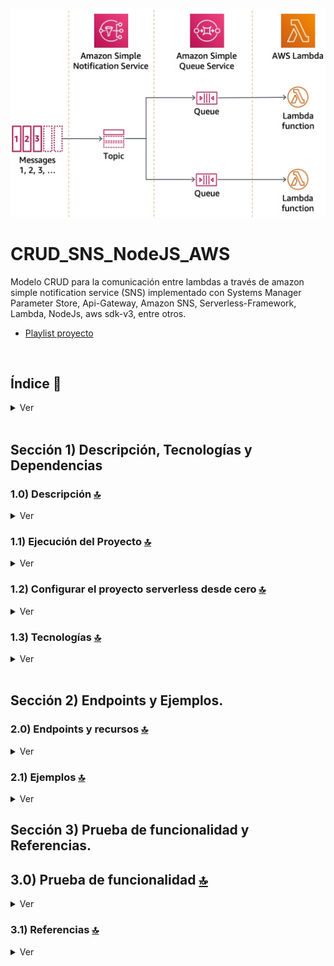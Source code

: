 ![Index app](./doc/assets/sns-example.png)
# CRUD_SNS_NodeJS_AWS
Modelo CRUD para la comunicación entre lambdas a través de amazon simple notification service (SNS) implementado con Systems Manager Parameter Store, Api-Gateway, Amazon SNS, Serverless-Framework, Lambda, NodeJs, aws sdk-v3, entre otros.

* [Playlist proyecto](https://www.youtube.com/watch?v=sGK_4FQBdP8&list=PLCl11UFjHurCkJNddrHBJ_TUfMlrHuWyb)


<br>

## Índice 📜

<details>
 <summary> Ver </summary>
 
 <br>
 
### Sección 1) Descripción, Tecnologías y Referencias

 - [1.0) Descripción del Proyecto.](#10-descripción-)
 - [1.1) Ejecución del Proyecto.](#11-ejecución-del-proyecto-)
 - [1.2) Configurar el proyecto serverless desde cero](#12-configurar-el-proyecto-serverless-desde-cero-)
 - [1.3) Tecnologías.](#13-tecnologías-)

### Sección 2) Endpoints y Ejemplos 
 
 - [2.0) EndPoints y recursos.](#20-endpoints-y-recursos-)
 - [2.1) Ejemplos](#21-ejemplos-)

### Sección 3) Prueba de funcionalidad y Referencias
 
 - [3.0) Prueba de funcionalidad.](#30-prueba-de-funcionalidad-)
 - [3.1) Referencias.](#31-referencias-)

<br>

</details>


<br>

## Sección 1) Descripción, Tecnologías y Dependencias 


### 1.0) Descripción [🔝](#índice-) 

<details>
  <summary>Ver</summary>
 
 <br>

### 1.0.0) Descripción General

Este proyecto implementa un sistema CRUD completo para Amazon Simple Notification Service (SNS) utilizando Node.js y el Serverless Framework. El sistema permite la gestión completa de tópicos SNS, incluyendo su creación, listado, publicación de mensajes y gestión de suscripciones.

Características principales:
- Implementación de arquitectura serverless utilizando AWS Lambda
- Integración con Amazon SNS para mensajería pub/sub
- API RESTful protegida con API Key
- Gestión de configuración mediante SSM Parameter Store
- Soporte para desarrollo local con serverless-offline
- Manejo de eventos SNS y HTTP
- Implementación de patrones de diseño para mensajería asíncrona

<br>

<br>

### 1.0.1) Descripción Arquitectura y Funcionamiento

#### Arquitectura del Sistema

El sistema está compuesto por los siguientes componentes principales:

1. **API Gateway**
   - Punto de entrada para todas las peticiones HTTP
   - Implementa autenticación mediante API Key
   - Enruta las peticiones a las funciones Lambda correspondientes

2. **Funciones Lambda**
   - **Gestión de Tópicos**
     - `createManualTopic`: Crea nuevos tópicos SNS
     - `listTopics`: Lista todos los tópicos disponibles
   - **Publicación**
     - `publishTopic`: Publica mensajes en tópicos específicos
   - **Suscripciones**
     - `subscribeTopic`: Gestiona suscripciones a tópicos
     - `listSubscriptionTopic`: Lista suscripciones por tópico

3. **Amazon SNS**
   - Servicio de mensajería pub/sub
   - Gestiona tópicos y suscripciones
   - Distribuye mensajes a los suscriptores

4. **SSM Parameter Store**
   - Almacena configuración sensible
   - Gestiona variables de entorno
   - Configuración de endpoints y credenciales

<br>

<br>

#### Flujo de Datos e Implementación

![Flujo de Implementación SNS](./doc/assets/sns-flow.png)

#### Pasos del Flujo
1. **Crear Tópico** → Obtener TopicArn
2. **Listar Tópicos** → Verificar creación
3. **Suscribirse** → Obtener SubscriptionArn
4. **Publicar Mensaje** → Enviar mensaje al tópico
5. **Listar Suscripciones** → Verificar suscripciones

1. **Creación de Tópicos**
   ```
   Cliente -> API Gateway -> Lambda -> SNS -> Tópico Creado
   ```

2. **Publicación de Mensajes**
   ```
   Cliente -> API Gateway -> Lambda -> SNS -> Suscriptores
   ```

3. **Suscripción a Tópicos**
   ```
   Cliente -> API Gateway -> Lambda -> SNS -> Confirmación
   ```

#### Configuración Local

El proyecto incluye configuración para desarrollo local:
- Serverless Offline para simular AWS Lambda
- SNS Offline para simular Amazon SNS
- SSM Offline para simular Parameter Store
- Puertos configurables para cada servicio

#### Seguridad

- Autenticación mediante API Key
- Variables de entorno gestionadas por SSM
- Credenciales AWS configuradas de forma segura
- Endpoints protegidos en API Gateway

#### Desarrollo y Despliegue

- Framework: Serverless v3
- Runtime: Node.js 18.x
- Región: us-east-1
- Memoria Lambda: 512MB
- Timeout: 10 segundos

<br>

</details>


### 1.1) Ejecución del Proyecto [🔝](#índice-)

<details>
  <summary>Ver</summary>

* Creamos un entorno de trabajo a través de algún ide, podemos o no crear una carpeta raíz para el proyecto, nos posicionamos sobre la misma
```git
cd 'projectRootName'
```
* Una vez creado un entorno de trabajo a través de algún ide, clonamos el proyecto
```git
git clone https://github.com/andresWeitzel/SNS_NodeJS_AWS
```
* Nos posicionamos sobre el proyecto
```git
cd 'projectName'
```
* Instalamos la versión LTS de [Nodejs(v18)](https://nodejs.org/en/download)
* Instalamos el Serverless Framework globalmente si aún no lo hemos hecho. Recomiendo la version tres ya que es gratuita y no nos pide credenciales. Se puede usar la última version (cuatro) sin problemas, aunque es de pago.
```git
npm install -g serverless@3
```
* Verificamos la versión de Serverless instalada
```git
sls -v
```
* Instalamos todos los paquetes necesarios
```git
npm i
```
* Las variables ssm utilizadas en el proyecto se mantienen para simplificar el proceso de configuración del mismo. Es recomendado agregar el archivo correspondiente (serverless_ssm.yml) al .gitignore.
* El siguiente script configurado en el package.json del proyecto es el encargado de
   * Levantar serverless-offline (serverless-offline)
 ```git
  "scripts": {
    "serverless-offline": "sls offline start",
    "start": "npm run serverless-offline"
  },
```
* Ejecutamos la app desde terminal.
```git
npm start
```
* Si se presenta algún mensaje indicando qué el puerto 4567 ya está en uso, podemos terminar todos los procesos dependientes y volver a ejecutar la app
```git
npx kill-port 4567
npm start
```
 
 
<br>

</details>

### 1.2) Configurar el proyecto serverless desde cero [🔝](#índice-)

<details>
  <summary>Ver</summary>
 
 <br>
 
* Creamos un entorno de trabajo a través de algún ide, podemos o no crear una carpeta raíz para el proyecto, nos posicionamos sobre la misma
```git
cd 'projectRootName'
```
* Una vez creado un entorno de trabajo a través de algún ide, clonamos el proyecto
```git
git clone https://github.com/andresWeitzel/SNS_NodeJS_AWS
```
* Nos posicionamos sobre el proyecto
```git
cd 'projectName'
```
* Instalamos la última versión LTS de [Nodejs(v18)](https://nodejs.org/en/download)
* Instalamos Serverless Framework de forma global si es que aún no lo hemos realizado
```git
npm install -g serverless
```
* Verificamos la versión de Serverless instalada
```git
sls -v
```
* Inicializamos un template de serverles
```git
serverless create --template aws-nodejs
```
* Inicializamos un proyecto npm
```git
npm init -y
```
* Instalamos serverless offline
```git
npm i serverless-offline --save-dev
```
* Agregamos el plugin al .yml
```git
plugins:
  - serverless-offline
```
* Instalamos serverless ssm
```git
npm i serverless-offline-ssm --save-dev
```
* Agregamos el plugin al .yml
```git
plugins:
  - serverless-offline-ssm
  - serverless-offline
```
* Instalamos serverless sns
```git
npm i serverless-offline-sns --save-dev
```
* Agregamos el plugin al .yml
```git
plugins:
  - serverless-offline-sns
  - serverless-offline-ssm
  - serverless-offline
```
* Instalamos serverless, este deberá ser necesario para el uso de SNS
```git
npm i serverless --save-dev
```
* Instalamos el plugin para el uso de sns (aws-sdk-v3)
```git
npm i @aws-sdk/client-sns --save-dev
```
* Para la configuración de puertos, topics, etc, (de este plugin) dirigirse a la [página de serverless, sección plugins](https://www.serverless.com/plugins/serverless-offline-sns) y para los recursos SNS [página de serverless, sección eventos sns](https://www.serverless.com/framework/docs/providers/aws/events/sns/)
* Las variables ssm utilizadas en el proyecto se mantienen para simplificar el proceso de configuración del mismo. Es recomendado agregar el archivo correspondiente (serverless_ssm.yml) al .gitignore.
* Instalamos la dependencia para la ejecución de scripts en paralelo
``` git
npm i concurrently
``` 
* El siguiente script configurado en el package.json del proyecto es el encargado de
   * Levantar serverless-offline (serverless-offline)
 ```git
  "scripts": {
    "serverless-offline": "sls offline start",
    "start": "npm run serverless-offline"
  },
```
* Ejecutamos la app desde terminal.
```git
npm start
```
* Si se presenta algún mensaje indicando qué el puerto 4567 ya está en uso, podemos terminar todos los procesos dependientes y volver a ejecutar la app
```git
npx kill-port 4567
npm start
```
* `Importante: ` Esta es una configuración inicial, se omiten pasos para simplificar la documentación. Para más información al respecto, dirigirse a la [página oficial de serverless, sección plugins](https://www.serverless.com/plugins)


</details>


### 1.3) Tecnologías [🔝](#índice-) 

<details>
  <summary>Ver</summary>
 
 <br>
 
### Tecnologías Implementadas

| **Tecnologías** | **Versión** | **Finalidad** |               
| ------------- | ------------- | ------------- |
| [SDK](https://www.serverless.com/framework/docs/guides/sdk/) | 4.3.2  | Inyección Automática de Módulos para Lambdas |
| [Serverless Framework Core v3](https://www.serverless.com//blog/serverless-framework-v3-is-live) | 3.23.0 | Core Servicios AWS |
| [Serverless Plugin](https://www.serverless.com/plugins/) | 6.2.2  | Librerías para la Definición Modular |
| [Systems Manager Parameter Store (SSM)](https://docs.aws.amazon.com/systems-manager/latest/userguide/systems-manager-parameter-store.html) | 3.0 | Manejo de Variables de Entorno |
| [Amazon Simple Queue Service (SQS)](https://docs.aws.amazon.com/AWSSimpleQueueService/latest/SQSDeveloperGuide/welcome.html) | 7.0 | Servicio de colas de mensajes distribuidos | 
| [Elastic MQ](https://github.com/softwaremill/elasticmq) | 1.3 | Interfaz compatible con SQS (msg memory) | 
| [Amazon Api Gateway](https://docs.aws.amazon.com/apigateway/latest/developerguide/welcome.html) | 2.0 | Gestor, Autenticación, Control y Procesamiento de la Api | 
| [NodeJS](https://nodejs.org/en/) | 14.18.1  | Librería JS |
| [VSC](https://code.visualstudio.com/docs) | 1.72.2  | IDE |
| [Postman](https://www.postman.com/downloads/) | 10.11  | Cliente Http |
| [CMD](https://learn.microsoft.com/en-us/windows-server/administration/windows-commands/cmd) | 10 | Símbolo del Sistema para linea de comandos | 
| [Git](https://git-scm.com/downloads) | 2.29.1  | Control de Versiones |



</br>


### Plugins Implementados.

| **Plugin** | **Descarga** |               
| -------------  | ------------- |
| serverless-offline |  https://www.serverless.com/plugins/serverless-offline |
| serverless-offline-ssm |  https://www.npmjs.com/package/serverless-offline-ssm |
| serverless-offline-sqs | https://www.npmjs.com/package/serverless-offline-sqs |


</br>

### Extensiones VSC Implementados.

| **Extensión** |              
| -------------  | 
| Prettier - Code formatter |
| YAML - Autoformatter .yml (alt+shift+f) |
| DotENV |

<br>

</details>


<br>



## Sección 2) Endpoints y Ejemplos. 


### 2.0) Endpoints y recursos [🔝](#índice-)

<details>
  <summary>Ver</summary>

<br>

### 2.0.0) Descripción de Endpoints

El proyecto implementa un CRUD completo para Amazon SNS con los siguientes endpoints:

| **Endpoint** | **Método** | **Descripción** | **Autenticación** |
|-------------|------------|----------------|------------------|
| `/create-manual-topic` | POST | Crea un nuevo tópico SNS | Requiere API Key |
| `/list-topics` | GET | Lista todos los tópicos SNS disponibles | Requiere API Key |
| `/publish-topic` | POST | Publica un mensaje en un tópico específico | Requiere API Key |
| `/subscribe-topic` | POST | Suscribe un endpoint a un tópico específico | Requiere API Key |
| `/list-subscription-topic` | GET | Lista todas las suscripciones de un tópico específico | Requiere API Key |

### 2.0.1) Detalles de Implementación

#### Flujo de Implementación
![Flujo de Implementación SNS](./doc/assets/sns-flow.png)

#### Pasos del Flujo
1. **Crear Tópico** → Obtener TopicArn
2. **Listar Tópicos** → Verificar creación
3. **Suscribirse** → Obtener SubscriptionArn
4. **Publicar Mensaje** → Enviar mensaje al tópico
5. **Listar Suscripciones** → Verificar suscripciones

#### Create Manual Topic
- **Endpoint**: POST `/create-manual-topic`
- **Descripción**: Crea un nuevo tópico SNS
- **Handler**: `src/lambdas/topic/createManualTopic.handler`
- **Función Lambda**: `create-manual-topic-sns`

#### List Topics
- **Endpoint**: GET `/list-topics`
- **Descripción**: Obtiene la lista de todos los tópicos SNS
- **Handler**: `src/lambdas/topic/listTopics.handler`
- **Función Lambda**: `list-topic-sns`
- **Eventos**: 
  - HTTP GET
  - SNS (ARN configurado en SSM)

#### Publish Topic
- **Endpoint**: POST `/publish-topic`
- **Descripción**: Publica un mensaje en un tópico específico
- **Handler**: `src/lambdas/publish/publishTopic.handler`
- **Función Lambda**: `publish-topic-sns`
- **Eventos**:
  - HTTP POST
  - SNS (ARN configurado en SSM)

#### Subscribe Topic
- **Endpoint**: POST `/subscribe-topic`
- **Descripción**: Suscribe un endpoint a un tópico específico
- **Handler**: `src/lambdas/subscribe/subscribeTopic.handler`
- **Función Lambda**: `subscribe-topic-sns`
- **Eventos**:
  - HTTP POST
  - SNS (ARN configurado en SSM)

#### List Subscription Topic
- **Endpoint**: GET `/list-subscription-topic`
- **Descripción**: Lista todas las suscripciones de un tópico específico
- **Handler**: `src/lambdas/subscribe/listSubscriptionTopic.handler`
- **Función Lambda**: `list-subscription-topic-sns`
- **Eventos**:
  - HTTP GET
  - SNS (ARN configurado en SSM)

### 2.0.2) Configuración de Seguridad

Todos los endpoints están protegidos con API Key. La configuración se realiza a través de:
- API Gateway con clave API (`xApiKey`)
- Variables de entorno gestionadas por SSM Parameter Store

### 2.0.3) Recursos SNS

El proyecto incluye un tópico SNS de ejemplo configurado en los recursos:
```yaml
TopicExample:
  Type: AWS::SNS::Topic
  Properties:
    TopicName: TopicExample
```

</details>



### 2.1) Ejemplos [🔝](#índice-)

<details>
  <summary>Ver</summary>

<br>

### 2.1.0) Configuración del Entorno de Pruebas

1. **Variables de Entorno en Postman**
   | **Variable** | **Valor** | **Descripción** |
   |-------------|-----------|----------------|
   | `base_url` | `http://localhost:4000/dev` | URL base para las peticiones |
   | `x-api-key` | `f98d8cd98h73s204e3456998ecl9427j` | API Key para autenticación |

2. **Headers Necesarios**
   ```json
   {
     "x-api-key": "{{x-api-key}}",
     "Content-Type": "application/json"
   }
   ```

### 2.1.1) Ejemplos de Uso

#### 1. Crear un Tópico
- **Endpoint**: `POST {{base_url}}/create-manual-topic`
- **Body**:
  ```json
  {
    "name": "MiTópicoPrueba"
  }
  ```
- **Respuesta Esperada**:
  ```json
  {
    "statusCode": 200,
    "body": {
      "TopicArn": "arn:aws:sns:us-east-1:123456789012:MiTópicoPrueba"
    }
  }
  ```

#### 2. Listar Tópicos
- **Endpoint**: `GET {{base_url}}/list-topics`
- **Respuesta Esperada**:
  ```json
  {
    "statusCode": 200,
    "body": {
      "Topics": [
        {
          "TopicArn": "arn:aws:sns:us-east-1:123456789012:MiTópicoPrueba"
        }
      ]
    }
  }
  ```

#### 3. Suscribirse a un Tópico
- **Endpoint**: `POST {{base_url}}/subscribe-topic`
- **Body**:
  ```json
  {
    "topicArn": "arn:aws:sns:us-east-1:123456789012:MiTópicoPrueba",
    "protocol": "email",
    "endpoint": "usuario@ejemplo.com"
  }
  ```
- **Respuesta Esperada**:
  ```json
  {
    "statusCode": 200,
    "body": {
      "SubscriptionArn": "arn:aws:sns:us-east-1:123456789012:MiTópicoPrueba:1234567890"
    }
  }
  ```

#### 4. Publicar Mensaje
- **Endpoint**: `POST {{base_url}}/publish-topic`
- **Body**:
  ```json
  {
    "topicArn": "arn:aws:sns:us-east-1:123456789012:MiTópicoPrueba",
    "message": "Este es un mensaje de prueba",
    "subject": "Asunto de Prueba"
  }
  ```
- **Respuesta Esperada**:
  ```json
  {
    "statusCode": 200,
    "body": {
      "MessageId": "1234567890"
    }
  }
  ```

#### 5. Listar Suscripciones
- **Endpoint**: `GET {{base_url}}/list-subscription-topic`
- **Query Params**: `?topicArn=arn:aws:sns:us-east-1:123456789012:MiTópicoPrueba`
- **Respuesta Esperada**:
  ```json
  {
    "statusCode": 200,
    "body": {
      "Subscriptions": [
        {
          "SubscriptionArn": "arn:aws:sns:us-east-1:123456789012:MiTópicoPrueba:1234567890",
          "Protocol": "email",
          "Endpoint": "usuario@ejemplo.com"
        }
      ]
    }
  }
  ```


<br>

### 2.1.3) Notas Importantes

1. **Desarrollo Local**
   - Asegúrate de que el servidor local esté corriendo (`npm start`)
   - Verifica que los puertos configurados estén disponibles
   - Los mensajes SNS se simularán localmente

2. **Manejo de Errores**
   - Códigos de error comunes:
     - 400: Bad Request (datos inválidos)
     - 401: Unauthorized (API Key inválida)
     - 404: Not Found (recurso no encontrado)
     - 500: Internal Server Error

3. **Limitaciones en Desarrollo Local**
   - Las suscripciones por email no envían correos reales
   - Los ARNs son simulados
   - Las confirmaciones de suscripción deben ser manejadas manualmente

<br>

</details>




## Sección 3) Prueba de funcionalidad y Referencias. 


## 3.0) Prueba de funcionalidad [🔝](#índice-)

<details>
  <summary>Ver</summary>

<br>


<br>

</details>



### 3.1) Referencias [🔝](#índice-)

<details>
  <summary>Ver</summary>
 
 <br>

### Documentación Oficial

* [Serverless Framework Documentation](https://www.serverless.com/framework/docs)
* [AWS SNS Documentation](https://docs.aws.amazon.com/sns/)
* [AWS SDK for JavaScript v3](https://docs.aws.amazon.com/AWSJavaScriptSDK/v3/latest/index.html)
* [AWS Lambda Documentation](https://docs.aws.amazon.com/lambda/)
* [API Gateway Documentation](https://docs.aws.amazon.com/apigateway/)

### Tutoriales y Ejemplos

* [Tutorial aws-sdk v2](https://unpkg.com/browse/serverless-offline-sns@0.65.0/README.md)
* [Amazon Simple Notification Service (SNS) JavaScript SDK v3 code examples](https://github.com/awsdocs/aws-doc-sdk-examples/tree/main/javascriptv3/example_code/sns)
* [Serverless Framework Examples](https://github.com/serverless/examples)
* [AWS SNS Best Practices](https://docs.aws.amazon.com/sns/latest/dg/sns-best-practices.html)
* [Serverless Offline Plugin](https://github.com/dherault/serverless-offline)

### Herramientas y Recursos

* [Postman Documentation](https://learning.postman.com/docs/getting-started/introduction/)
* [Node.js Documentation](https://nodejs.org/en/docs/)
* [AWS CloudFormation Documentation](https://docs.aws.amazon.com/AWSCloudFormation/latest/UserGuide/Welcome.html)
* [AWS Systems Manager Parameter Store](https://docs.aws.amazon.com/systems-manager/latest/userguide/systems-manager-parameter-store.html)

### Comunidad y Soporte

* [Serverless Framework Forum](https://forum.serverless.com/)
* [AWS Developer Forums](https://forums.aws.amazon.com/)
* [Stack Overflow - Serverless Framework](https://stackoverflow.com/questions/tagged/serverless-framework)
* [GitHub Issues - Serverless Framework](https://github.com/serverless/serverless/issues)

### Videos y Cursos

* [AWS SNS Tutorial](https://www.youtube.com/watch?v=m3hHhPwv1OU)
* [Serverless Framework Crash Course](https://www.youtube.com/watch?v=71cd5XerKss)
* [AWS Lambda & API Gateway Tutorial](https://www.youtube.com/watch?v=71cd5XerKss)

<br>

</details>



